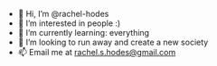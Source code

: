 - 👋 Hi, I’m @rachel-hodes
- 👀 I’m interested in people :)
- 🌱 I’m currently learning: everything
- 💞️ I’m looking to run away and create a new society
- 📫 Email me at rachel.s.hodes@gmail.com

<!---
rachel-hodes/rachel-hodes is a ✨ special ✨ repository because its `README.md` (this file) appears on your GitHub profile.
You can click the Preview link to take a look at your changes.
--->
